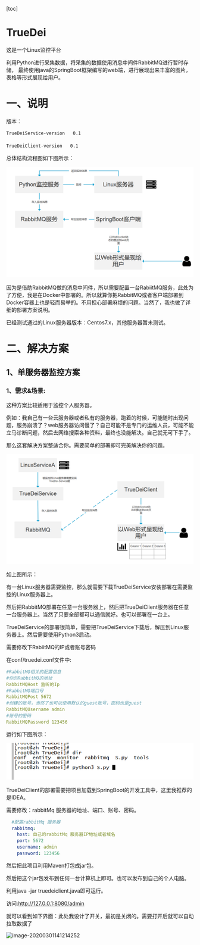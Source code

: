 [toc]

# TrueDei
这是一个Linux监控平台

利用Python进行采集数据，将采集的数据使用消息中间件RabbitMQ进行暂时存储，
最终使用java的SpringBoot框架编写的web端，进行展现出来丰富的图片，表格等形式展现给用户。

# 一、说明

版本：

```xml
TrueDeiService-version   0.1

TrueDeiClient-version   0.1
```

总体结构流程图如下图所示：

![image-20200301134033440](.\img\image-20200301134033440.png)

因为是借助RabbitMQ做的消息中间件，所以需要配置一台RabiitMQ服务，此处为了方便，我是在Docker中部署的。所以就算你把RabbitMQ或者客户端部署到Docker容器上也是轻而易举的。不用担心部署麻烦的问题。当然了，我也做了详细的部署方案说明。



已经测试通过的Linux服务器版本：Centos7.x，其他服务器暂未测试。

# 二、解决方案

## 1、单服务器监控方案

### 1、需求&场景:

这种方案比较适用于监控个人服务器。

例如：我自己有一台云服务器或者私有的服务器，跑着的时候，可能随时出现问题，服务崩溃了？web服务器访问慢了？自己可能不是专门的运维人员，可能不能立马诊断问题，然后去网络搜索各种资料，最终也没能解决。自己就无可下手了。

那么这套解决方案整适合你。需要简单的部署即可完美解决你的问题。

![image-20200301135820848](.\img\image-20200301135820848.png)

如上图所示：

​	有一台Linux服务器需要监控，那么就需要下载TrueDeiService安装部署在需要监控的Linux服务器上。

​    然后把RabbitMQ部署在任意一台服务器上，然后把TrueDeiClient服务器在任意一台服务器上。当然了只要全部都可以通信就好。也可以部署在一台上。

TrueDeiService的部署很简单，需要把TrueDeiService下载后，解压到Linux服务器上。然后需要使用Python3启动。

需要修改下RabiitMQ的IP或者账号密码

在conf/truedei.conf文件中:

```yml
#RabbitMQ相关的配置信息
#你的RabbitMQ的地址
RabbitMQHost 监听的Ip
#RabbitMQ端口号
RabbitMQPost 5672
#创建的账号，当然了也可以使用默认的guest账号，密码也是guest
RabbitMQUsername admin
#账号的密码
RabbitMQPassword 123456
```



运行如下图所示：

![image-20200301140728040](.\img\image-20200301140728040.png)



TrueDeiClient的部署需要把项目加载到SpringBoot的开发工具中，这里我推荐的是IDEA。

需要修改：rabbitMq 服务器的地址、端口、账号、密码。

```yml
  #配置rabbitMq 服务器
  rabbitmq:
    host: 自己的rabbitMq 服务器IP地址或者域名
    port: 5672
    username: admin
    password: 123456
```

然后把此项目利用Maven打包成jar包。

然后把这个jar包发布到任何一台计算机上即可。也可以发布到自己的个人电脑。

利用java -jar truedeiclient.java即可运行。



访问:http://127.0.0.1:8080/admin

就可以看到如下界面：此处我设计了开关，最初是关闭的。需要打开后就可以自动拉取数据了

![image-20200301141214252](.img\image-20200301141214252.png)

